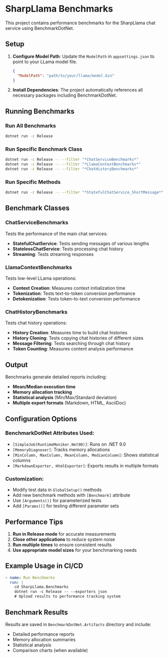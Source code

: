 # SharpLlama Benchmarks

This project contains performance benchmarks for the SharpLlama chat service using BenchmarkDotNet.

## Setup

1. **Configure Model Path**: Update the `ModelPath` in `appsettings.json` to point to your LLama model file.
   ```json
   {
     "ModelPath": "path/to/your/llama/model.bin"
   }
   ```

2. **Install Dependencies**: The project automatically references all necessary packages including BenchmarkDotNet.

## Running Benchmarks

### Run All Benchmarks
```bash
dotnet run -c Release
```

### Run Specific Benchmark Class
```bash
dotnet run -c Release -- --filter "*ChatServiceBenchmarks*"
dotnet run -c Release -- --filter "*LlamaContextBenchmarks*"
dotnet run -c Release -- --filter "*ChatHistoryBenchmarks*"
```

### Run Specific Methods
```bash
dotnet run -c Release -- --filter "*StatefulChatService_ShortMessage*"
```

## Benchmark Classes

### ChatServiceBenchmarks
Tests the performance of the main chat services:
- **StatefulChatService**: Tests sending messages of various lengths
- **StatelessChatService**: Tests processing chat history
- **Streaming**: Tests streaming responses

### LlamaContextBenchmarks
Tests low-level LLama operations:
- **Context Creation**: Measures context initialization time
- **Tokenization**: Tests text-to-token conversion performance
- **Detokenization**: Tests token-to-text conversion performance

### ChatHistoryBenchmarks
Tests chat history operations:
- **History Creation**: Measures time to build chat histories
- **History Cloning**: Tests copying chat histories of different sizes
- **Message Filtering**: Tests searching through chat history
- **Token Counting**: Measures content analysis performance

## Output

Benchmarks generate detailed reports including:
- **Mean/Median execution time**
- **Memory allocation tracking**
- **Statistical analysis** (Min/Max/Standard deviation)
- **Multiple export formats** (Markdown, HTML, AsciiDoc)

## Configuration Options

### BenchmarkDotNet Attributes Used:
- `[SimpleJob(RuntimeMoniker.Net90)]`: Runs on .NET 9.0
- `[MemoryDiagnoser]`: Tracks memory allocations
- `[MinColumn, MaxColumn, MeanColumn, MedianColumn]`: Shows statistical columns
- `[MarkdownExporter, HtmlExporter]`: Exports results in multiple formats

### Customization:
- Modify test data in `GlobalSetup()` methods
- Add new benchmark methods with `[Benchmark]` attribute
- Use `[Arguments()]` for parameterized tests
- Add `[Params()]` for testing different parameter sets

## Performance Tips

1. **Run in Release mode** for accurate measurements
2. **Close other applications** to reduce system noise
3. **Run multiple times** to ensure consistent results
4. **Use appropriate model sizes** for your benchmarking needs

## Example Usage in CI/CD

```yaml
- name: Run Benchmarks
  run: |
    cd SharpLlama.Benchmarks
    dotnet run -c Release -- --exporters json
    # Upload results to performance tracking system
```

## Benchmark Results

Results are saved in `BenchmarkDotNet.Artifacts` directory and include:
- Detailed performance reports
- Memory allocation summaries
- Statistical analysis
- Comparison charts (when available)